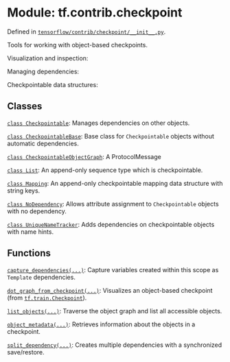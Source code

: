 <div itemscope itemtype="http://developers.google.com/ReferenceObject">
<meta itemprop="name" content="tf.contrib.checkpoint" />
</div>

# Module: tf.contrib.checkpoint



Defined in [`tensorflow/contrib/checkpoint/__init__.py`](https://www.tensorflow.org/code/tensorflow/contrib/checkpoint/__init__.py).

Tools for working with object-based checkpoints.

Visualization and inspection:

Managing dependencies:

Checkpointable data structures:

## Classes

[`class Checkpointable`](../../tf/contrib/checkpoint/Checkpointable.md): Manages dependencies on other objects.

[`class CheckpointableBase`](../../tf/contrib/checkpoint/CheckpointableBase.md): Base class for `Checkpointable` objects without automatic dependencies.

[`class CheckpointableObjectGraph`](../../tf/contrib/checkpoint/CheckpointableObjectGraph.md): A ProtocolMessage

[`class List`](../../tf/contrib/checkpoint/List.md): An append-only sequence type which is checkpointable.

[`class Mapping`](../../tf/contrib/checkpoint/Mapping.md): An append-only checkpointable mapping data structure with string keys.

[`class NoDependency`](../../tf/contrib/checkpoint/NoDependency.md): Allows attribute assignment to `Checkpointable` objects with no dependency.

[`class UniqueNameTracker`](../../tf/contrib/checkpoint/UniqueNameTracker.md): Adds dependencies on checkpointable objects with name hints.

## Functions

[`capture_dependencies(...)`](../../tf/contrib/checkpoint/capture_dependencies.md): Capture variables created within this scope as `Template` dependencies.

[`dot_graph_from_checkpoint(...)`](../../tf/contrib/checkpoint/dot_graph_from_checkpoint.md): Visualizes an object-based checkpoint (from <a href="../../tf/train/Checkpoint.md"><code>tf.train.Checkpoint</code></a>).

[`list_objects(...)`](../../tf/contrib/checkpoint/list_objects.md): Traverse the object graph and list all accessible objects.

[`object_metadata(...)`](../../tf/contrib/checkpoint/object_metadata.md): Retrieves information about the objects in a checkpoint.

[`split_dependency(...)`](../../tf/contrib/checkpoint/split_dependency.md): Creates multiple dependencies with a synchronized save/restore.

